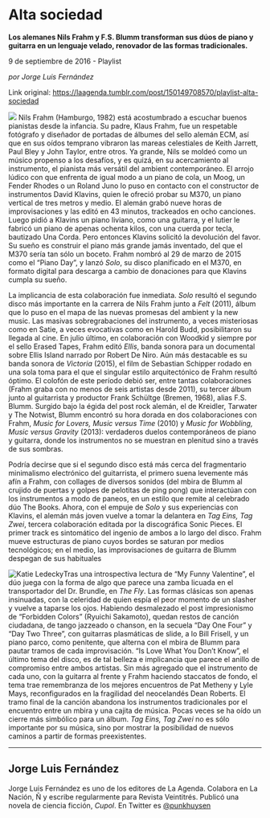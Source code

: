 # Alta sociedad

**Los alemanes Nils Frahm y F.S. Blumm transforman sus dúos de piano y guitarra en un lenguaje velado, renovador de las formas tradicionales.**

9 de septiembre de 2016 - Playlist

_por Jorge Luis Fernández_

Link original: https://laagenda.tumblr.com/post/150149708570/playlist-alta-sociedad

![](https://64.media.tumblr.com/6d4f0262a05af5d56a023d8a6385016e/tumblr_inline_pk0i5cReh81t6q87u_500.jpg)
Nils Frahm (Hamburgo, 1982) está acostumbrado a escuchar buenos pianistas desde la infancia. Su padre, Klaus Frahm, fue un respetable fotógrafo y diseñador de portadas de álbumes del sello alemán ECM, así que en sus oídos temprano vibraron las mareas celestiales de Keith Jarrett, Paul Bley y John Taylor, entre otros. Ya grande, Nils se moldeó como un músico propenso a los desafíos, y es quizá, en su acercamiento al instrumento, el pianista más versátil del ambient contemporáneo. El arrojo lúdico con que enfrenta de igual modo a un piano de cola, un Moog, un Fender Rhodes o un Roland Juno lo puso en contacto con el constructor de instrumentos David Klavins, quien le ofreció probar su M370, un piano vertical de tres metros y medio. El alemán grabó nueve horas de improvisaciones y las editó en 43 minutos, trackeados en ocho canciones. Luego pidió a Klavins un piano liviano, como una guitarra, y el lutier le fabricó un piano de apenas ochenta kilos, con una cuerda por tecla, bautizado Una Corda. Pero entonces Klavins solicitó la devolución del favor. Su sueño es construir el piano más grande jamás inventado, del que el M370 sería tan sólo un boceto. Frahm nombró al 29 de marzo de 2015 como el “Piano Day”, y lanzó *Solo*, su disco planificado en el M370, en formato digital para descarga a cambio de donaciones para que Klavins cumpla su sueño. 

La implicancia de esta colaboración fue inmediata. *Solo* resultó el segundo disco más importante en la carrera de Nils Frahm junto a *Felt* (2011), álbum que lo puso en el mapa de las nuevas promesas del ambient y la new music. Las masivas sobregrabaciones del instrumento, a veces misteriosas como en Satie, a veces evocativas como en Harold Budd, posibilitaron su llegada al cine. En julio último, en colaboración con Woodkid y siempre por el sello Erased Tapes, Frahm editó *Ellis*, banda sonora para un documental sobre Ellis Island narrado por Robert De Niro. Aún más destacable es su banda sonora de *Victoria* (2015), el film de Sebastian Schipper rodado en una sola toma para el que el singular estilo arquitectónico de Frahm resultó óptimo. El colofón de este período debió ser, entre tantas colaboraciones (Frahm graba con no menos de seis artistas desde 2011), su tercer álbum junto al guitarrista y productor Frank Schültge (Bremen, 1968), alias F.S. Blumm. Surgido bajo la égida del post rock alemán, el de Kreidler, Tarwater y The Notwist, Blumm encontró su hora dorada en dos colaboraciones con Frahm, *Music for Lovers, Music versus Time* (2010) y *Music for Wobbling, Music versus Gravity* (2013): verdaderos duelos contemporáneos de piano y guitarra, donde los instrumentos no se muestran en plenitud sino a través de sus sombras. 

Podría decirse que si el segundo disco está más cerca del fragmentario minimalismo electrónico del guitarrista, el primero suena levemente más afín a Frahm, con collages de diversos sonidos (del mbira de Blumm al crujido de puertas y golpes de pelotitas de ping pong) que interactúan con los instrumentos a modo de paneos, en un estilo que remite al celebrado dúo The Books. Ahora, con el empuje de *Solo* y sus experiencias con Klavins, el alemán más joven vuelve a tomar la delantera en *Tag Eins, Tag Zwei*, tercera colaboración editada por la discográfica Sonic Pieces. El primer track es sintomático del ingenio de ambos a lo largo del disco. Frahm mueve estructuras de piano cuyos bordes se saturan por medios tecnológicos; en el medio, las improvisaciones de guitarra de Blumm despegan de sus habituales 

![Katie Ledecky](https://64.media.tumblr.com/29d9c8c87ed0298a0b5e1fe770a1bab9/tumblr_inline_pk0i5ch6uh1t6q87u_250.jpg)Tras una introspectiva lectura de “My Funny Valentine”, el dúo juega con la forma de algo que parece una zamba licuada en el transportador del Dr. Brundle, en *The Fly*. Las formas clásicas son apenas insinuadas, con la celeridad de quien espía el peor momento de un slasher y vuelve a taparse los ojos. Habiendo desmalezado el post impresionismo de “Forbidden Colors” (Ryuichi Sakamoto), quedan restos de canción ciudadana, de tango jazzeado o chanson, en la secuela “Day One Four” y “Day Two Three”, con guitarras plasmáticas de slide, a lo Bill Frisell, y un piano parco, como penitente, que alterna con el mbira de Blumm para pautar tramos de cada improvisación. “Is Love What You Don’t Know”, el último tema del disco, es de tal belleza e implicancia que parece el anillo de compromiso entre ambos artistas. Sin más agregado que el instrumento de cada uno, con la guitarra al frente y Frahm haciendo staccatos de fondo, el tema trae remembranza de los mejores encuentros de Pat Metheny y Lyle Mays, reconfigurados en la fragilidad del neocelandés Dean Roberts. El tramo final de la canción abandona los instrumentos tradicionales por el encuentro entre un mbira y una cajita de música. Pocas veces se ha oído un cierre más simbólico para un álbum. *Tag Eins, Tag Zwei* no es sólo importante por su música, sino por mostrar la posibilidad de nuevos caminos a partir de formas preexistentes.

  




---

Jorge Luis Fernández
--------------------

 Jorge Luis Fernández es uno de los editores de La Agenda. Colabora en La Nación, Ñ y escribe regularmente para Revista Veintitrés. Publicó una novela de ciencia ficción, *Cupol*. En Twitter es [@punkhuysen](https://twitter.com/punkhuysen) 


